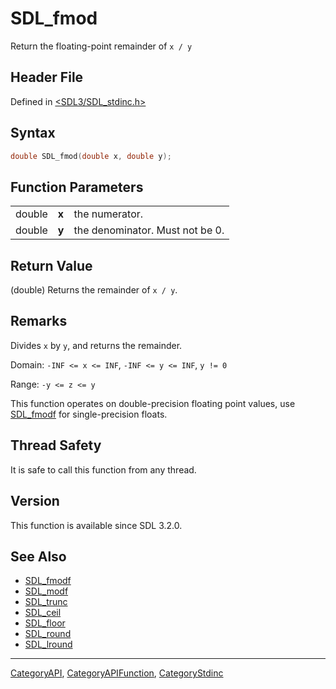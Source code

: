 # SDL_fmod

Return the floating-point remainder of `x / y`

## Header File

Defined in [<SDL3/SDL_stdinc.h>](https://github.com/libsdl-org/SDL/blob/main/include/SDL3/SDL_stdinc.h)

## Syntax

```c
double SDL_fmod(double x, double y);
```

## Function Parameters

|        |       |                                 |
| ------ | ----- | ------------------------------- |
| double | **x** | the numerator.                  |
| double | **y** | the denominator. Must not be 0. |

## Return Value

(double) Returns the remainder of `x / y`.

## Remarks

Divides `x` by `y`, and returns the remainder.

Domain: `-INF <= x <= INF`, `-INF <= y <= INF`, `y != 0`

Range: `-y <= z <= y`

This function operates on double-precision floating point values, use
[SDL_fmodf](SDL_fmodf) for single-precision floats.

## Thread Safety

It is safe to call this function from any thread.

## Version

This function is available since SDL 3.2.0.

## See Also

- [SDL_fmodf](SDL_fmodf)
- [SDL_modf](SDL_modf)
- [SDL_trunc](SDL_trunc)
- [SDL_ceil](SDL_ceil)
- [SDL_floor](SDL_floor)
- [SDL_round](SDL_round)
- [SDL_lround](SDL_lround)






----
[CategoryAPI](CategoryAPI), [CategoryAPIFunction](CategoryAPIFunction), [CategoryStdinc](CategoryStdinc)


